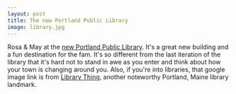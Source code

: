 ```yaml
---
layout: post
title: The new Portland Public Library
image: library.jpg
---
```


Rosa &amp; May at the
<a href="http://www.google.com/imgres?imgurl=http://www.portlandlibrary.com/locations/CIMG3170.JPG&amp;imgrefurl=http://www.librarything.com/topic/93713&amp;usg=__QETmQv_yvq2B8SQVhFOolvqx3p0=&amp;h=2112&amp;w=2816&amp;sz=2081&amp;hl=en&amp;start=0&amp;sig2=D-YukfGDHO773taAD5mNog&amp;zoom=1&amp;tbnid=7liRMbBNkFZecM:&amp;tbnh=150&amp;tbnw=206&amp;ei=lAMtTbTqBcys8AbKx5S4Cg&amp;prev=/images%3Fq%3Dportland%2Bmaine%2Bpublic%2Blibrary%2Brenovated%26um%3D1%26hl%3Den%26sa%3DN%26biw%3D1440%26bih%3D780%26tbs%3Disch:10,179&amp;um=1&amp;itbs=1&amp;iact=hc&amp;vpx=360&amp;vpy=408&amp;dur=1938&amp;hovh=194&amp;hovw=259&amp;tx=144&amp;ty=138&amp;oei=lAMtTbTqBcys8AbKx5S4Cg&amp;esq=1&amp;page=1&amp;ndsp=25&amp;ved=1t:429,r:20,s:0&amp;biw=1440&amp;bih=780">new
Portland Public Library</a>. It's a great new building and a fun destination for
the fam. It's so different from the last iteration of the library that it's hard
not to stand in awe as you enter and think about how your town is changing
around you. Also, if you're into libraries, that google image link is from
<a href="http://www.librarything.com">Library Thing</a>, another noteworthy
Portland, Maine library landmark.
